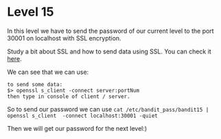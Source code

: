 # **Level 15**
In this level we have to send the password of our current level to the port 30001 on localhost with SSL encryption.

Study a bit about SSL and how to send data using SSL. You can check it [here](https://gist.github.com/azadkuh/8957116).

We can see that we can use:
```
to send some data:
$> openssl s_client -connect server:portNum
then type in console of client / server.
```
So to send our password we can use `cat /etc/bandit_pass/bandit15 | openssl s_client  -connect localhost:30001 -quiet`

Then we will get our password for the next level:)
